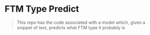 # FTM Type Predict

> This repo has the code associated with a model which, given a snippet of text, predicts what FTM type it probably is

